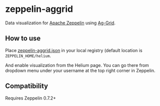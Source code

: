 zeppelin-aggrid
===============

Data visualization for [Apache Zeppelin](http://zeppelin.apache.org) using [Ag-Grid](https://www.ag-grid.com).


## How to use

Place [zeppelin-aggrid.json](https://github.com/menix/zeppelin-aggrid/blob/master/zeppelin-aggrid.json) in your local registry (default location is `ZEPPELIN_HOME/helium`.

And enable visualization from the Helium page. You can go there from dropdown menu under your username at the top right corner in Zeppelin.


## Compatibility

Requires Zeppelin 0.7.2+
